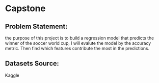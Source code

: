 # Capstone

## Problem Statement:

the purpose of this project is to build a regression model that predicts the winner of the soccer world cup, I will evalute the model by the accuracy metric. Then find which features contribute the most in the predictions.

## Datasets Source:
Kaggle